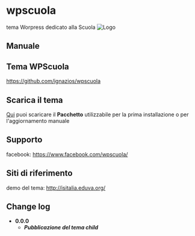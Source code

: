 # wpscuola
tema Worpress dedicato alla Scuola
![Logo](http://eduva.org/depo/LogoTemplateScuolaEsteso.png)
## Manuale
## Tema WPScuola
https://github.com/ignazios/wpscuola
## Scarica il tema 
[Qui](https://raw.githubusercontent.com/ignazios/italiawp-child/master/wpscuola.zip) puoi scaricare il **Pacchetto** utilizzabile per la prima installazione o per l'aggiornamento manuale
## Supporto
facebook: https://www.facebook.com/wpscuola/
## Siti di riferimento
demo del tema: http://isitalia.eduva.org/
## Change log
- **0.0.0**
  - ***Pubblicazione del tema child***
